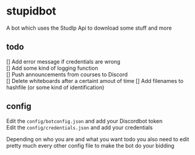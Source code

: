 # stupidbot
A bot which uses the StudIp Api to download some stuff and more

## todo 
[] Add error message if credentials are wrong  
[] Add some kind of logging function  
[] Push announcements from courses to Discord  
[] Delete whiteboards after a certaint amout of time
[] Add filenames to hashfile (or some kind of identification)

## config
Edit the <code>config/botconfig.json</code> and add your Discordbot token  
Edit the <code>config/credentials.json</code> and add your credentials  

Depending on who you are and what you want todo you also need to edit pretty much every other config file to make the bot do your bidding
